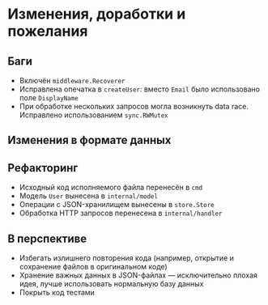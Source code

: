 # Изменения, доработки и пожелания

## Баги

- Включён `middleware.Recoverer`
- Исправлена опечатка в `createUser`: вместо `Email` было использовано поле
  `DisplayName`
- При обработке нескольких запросов могла возникнуть data race. Исправлено использованием `sync.RWMutex`

## Изменения в формате данных



## Рефакторинг

- Исходный код исполняемого файла перенесён в `cmd`
- Модель `User` вынесена в `internal/model`
- Операции с JSON-хранилищем вынесены в `store.Store`
- Обработка HTTP запросов перенесена в `internal/handler`

## В перспективе

- Избегать излишнего повторения кода (например, открытие и сохранение файлов в
  оригинальном коде)
- Хранение важных данных в JSON-файлах — исключительно плохая идея, лучше
  использовать нормальную базу данных
- Покрыть код тестами
